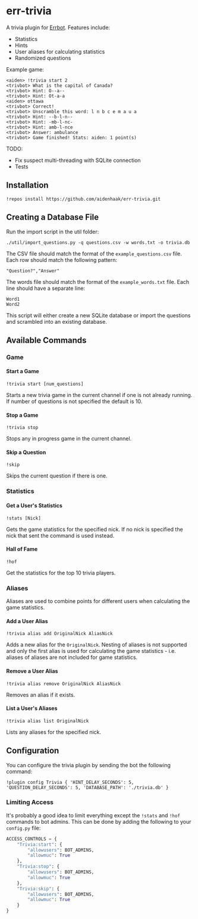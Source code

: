# err-trivia

A trivia plugin for [Errbot](http://errbot.io/). Features include:
  - Statistics
  - Hints
  - User aliases for calculating statistics
  - Randomized questions

Example game:
```
<aiden> !trivia start 2
<trivbot> What is the capital of Canada?
<trivbot> Hint: O--a--
<trivbot> Hint: Ot-a-a
<aiden> ottawa
<trivbot> Correct!
<trivbot> Unscramble this word: l n b c e m a u a
<trivbot> Hint: --b-l-n--
<trivbot> Hint: -mb-l-nc-
<trivbot> Hint: amb-l-nce
<trivbot> Answer: ambulance
<trivbot> Game finished! Stats: aiden: 1 point(s)
```

TODO:
  - Fix suspect multi-threading with SQLite connection
  - Tests

## Installation

```
!repos install https://github.com/aidenhaak/err-trivia.git
```

## Creating a Database File

Run the import script in the util folder:

```shell
./util/import_questions.py -q questions.csv -w words.txt -o trivia.db
```

The CSV file should match the format of the `example_questions.csv` file. Each row should match the following pattern:

```
"Question?","Answer"
```

The words file should match the format of the `example_words.txt` file. Each line should have a separate line:

```
Word1
Word2
```

This script will either create a new SQLite database or import the questions and scrambled into an existing database.

## Available Commands

### Game

#### Start a Game

```
!trivia start [num_questions]
```
Starts a new trivia game in the current channel if one is not already running. If number of questions is not specified the default is 10.

#### Stop a Game

```
!trivia stop
```

Stops any in progress game in the current channel.

#### Skip a Question

```
!skip
```

Skips the current question if there is one.

### Statistics

#### Get a User's Statistics

```
!stats [Nick]
```

Gets the game statistics for the specified nick. If no nick is specified the nick that sent the command is used instead.

#### Hall of Fame

```
!hof
```

Get the statistics for the top 10 trivia players.

### Aliases

Aliases are used to combine points for different users when calculating the game statistics.

#### Add a User Alias

```
!trivia alias add OriginalNick AliasNick
```

Adds a new alias for the `OriginalNick`. Nesting of aliases is not supported and only the first alias is used for calculating the game statistics - i.e. aliases of aliases are not included for game statistics.

#### Remove a User Alias

```
!trivia alias remove OriginalNick AliasNick
```

Removes an alias if it exists.

#### List a User's Aliases

```
!trivia alias list OriginalNick
```

Lists any aliases for the specified nick.

## Configuration

You can configure the trivia plugin by sending the bot the following command:

```
!plugin config Trivia { 'HINT_DELAY_SECONDS': 5, 'QUESTION_DELAY_SECONDS': 5, 'DATABASE_PATH': './trivia.db' }
```

### Limiting Access

It's probably a good idea to limit everything except the `!stats` and `!hof` commands to bot admins. This can be done by adding the following to your `config.py` file:

```python
ACCESS_CONTROLS = {
    "Trivia:start": {
        "allowusers": BOT_ADMINS,
        "allowmuc": True
    },
    "Trivia:stop": {
        "allowusers": BOT_ADMINS,
        "allowmuc": True
    },
    "Trivia:skip": {
        "allowusers": BOT_ADMINS,
        "allowmuc": True
    }
}
```
